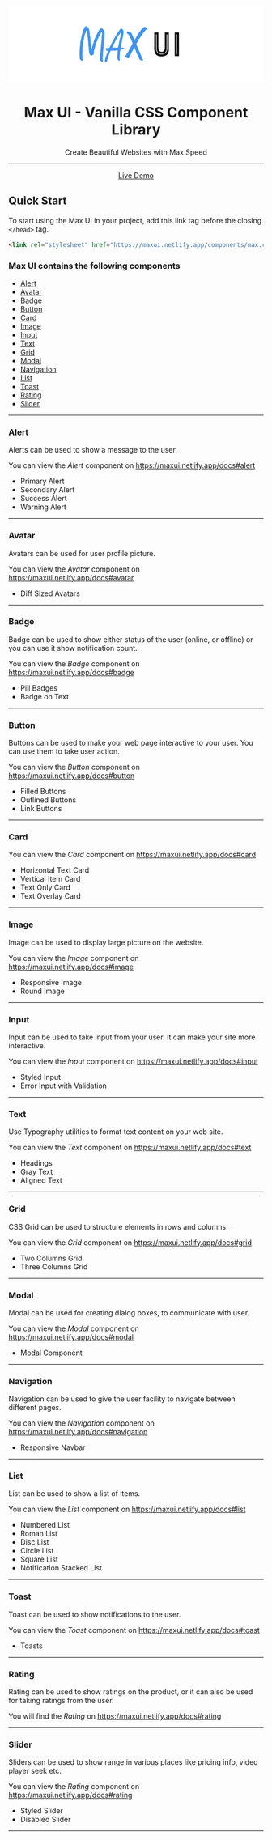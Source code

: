 <div align="center">

<img alt="maxui logo" src="./images/logo.png" width="550px" height="150px" />

# Max UI - Vanilla CSS Component Library

Create Beautiful Websites with Max Speed

</div>

---

<div align="center">

[Live Demo](https://maxui.netlify.app)

</div>

## Quick Start

To start using the Max UI in your project, add this link tag before the closing `</head>` tag.

```html
<link rel="stylesheet" href="https://maxui.netlify.app/components/max.css" />
```

### Max UI contains the following components

- [Alert](#alert)
- [Avatar](#avatar)
- [Badge](#badge)
- [Button](#button)
- [Card](#card)
- [Image](#image)
- [Input](#input)
- [Text](#typography)
- [Grid](#grid)
- [Modal](#modal)
- [Navigation](#navigation)
- [List](#list)
- [Toast](#toast)
- [Rating](#rating)
- [Slider](#slider)

---

### Alert

Alerts can be used to show a message to the user.

You can view the _Alert_ component on https://maxui.netlify.app/docs#alert

- Primary Alert
- Secondary Alert
- Success Alert
- Warning Alert

---

### Avatar

Avatars can be used for user profile picture.

You can view the _Avatar_ component on https://maxui.netlify.app/docs#avatar

- Diff Sized Avatars

---

### Badge

Badge can be used to show either status of the user (online, or offline) or you can use it show notification count.

You can view the _Badge_ component on https://maxui.netlify.app/docs#badge

- Pill Badges
- Badge on Text

---

### Button

Buttons can be used to make your web page interactive to your user. You can use them to take user action.

You can view the _Button_ component on https://maxui.netlify.app/docs#button

- Filled Buttons
- Outlined Buttons
- Link Buttons

---

### Card

You can view the _Card_ component on https://maxui.netlify.app/docs#card

- Horizontal Text Card
- Vertical Item Card
- Text Only Card
- Text Overlay Card

---

### Image

Image can be used to display large picture on the website.

You can view the _Image_ component on https://maxui.netlify.app/docs#image

- Responsive Image
- Round Image

---

### Input

Input can be used to take input from your user. It can make your site more interactive.

You can view the _Input_ component on https://maxui.netlify.app/docs#input

- Styled Input
- Error Input with Validation

---

### Text

Use Typography utilities to format text content on your web site.

You can view the _Text_ component on https://maxui.netlify.app/docs#text

- Headings
- Gray Text
- Aligned Text

---

### Grid

CSS Grid can be used to structure elements in rows and columns.

You can view the _Grid_ component on https://maxui.netlify.app/docs#grid

- Two Columns Grid
- Three Columns Grid

---

### Modal

Modal can be used for creating dialog boxes, to communicate with user.

You can view the _Modal_ component on https://maxui.netlify.app/docs#modal

- Modal Component

---

### Navigation

Navigation can be used to give the user facility to navigate between
different pages.

You can view the _Navigation_ component on https://maxui.netlify.app/docs#navigation

- Responsive Navbar

---

### List

List can be used to show a list of items.

You can view the _List_ component on https://maxui.netlify.app/docs#list

- Numbered List
- Roman List
- Disc List
- Circle List
- Square List
- Notification Stacked List

---

### Toast

Toast can be used to show notifications to the user.

You can view the _Toast_ component on https://maxui.netlify.app/docs#toast

- Toasts

---

### Rating

Rating can be used to show ratings on the product, or it can also be
used for taking ratings from the user.

You will find the _Rating_ on https://maxui.netlify.app/docs#rating

---

### Slider

Sliders can be used to show range in various places like pricing info, video player seek etc.

You can view the _Rating_ component on https://maxui.netlify.app/docs#rating

- Styled Slider
- Disabled Slider

---
